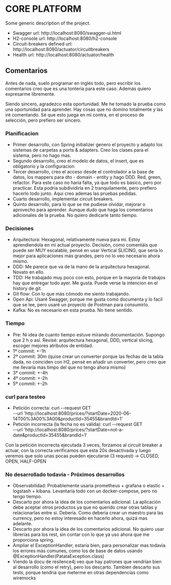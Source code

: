# CORE PLATFORM
Some generic description of the project.
* Swagger url: http://localhost:8080/swagger-ui.html
* H2-console url: http://localhost:8080/h2-console
* Circuit-breakers defined url: http://localhost:8080/actuator/circuitbreakers
* Health url: http://localhost:8080/actuator/health

## Comentarios
Antes de nada, suelo programar en inglés todo, pero escribir los comentarios creo que es una tonteria para este caso. Además quiero expresarme libremente.

Siendo sincero, agradezco esta oportunidad. Me he tomado la prueba como una oportunidad para aprender. Hay cosas que no domino totalmente y las iré comentando. Sé que esto juega en mi contra, en el proceso de selección, pero prefiero ser sincero.

### Planificacion
* Primer desarrollo, con Spring initializer genero el proyecto y adapto los sistemas de carpetas a ports & adapters. Creo los clases para el sistema, pero no hago mas.
* Segundo desarrollo, creo el modelo de datos, el insert, que es obligatorio y la configuracion
* Tercer desarrollo, creo el acceso desde el controlador a la base de datos, los mappers para dto - domain - entity y hago DDD. Red, green, refactor. Para este caso no haria falta, ya que todo es básico, pero por practicar. Esta podria subdividirla en 2 tranquilamente, pero prefiero hacerlo todo junto. Aqui creo ademas las pruebas pedidas.
* Cuarto desarrollo, implementar circuit breakers.
* Quinto desarrollo, para lo que se me pudiese olvidar, mejorar o aprovecho para aprender. Aunque dudo que haga los comentarios adicionales de la prueba. No quiero dedicarle tanto tiempo.

### Decisiones
* Arquitectura: Hexagonal, relativamente nueva para mi. Estoy aprendiendola en mi actual proyecto. Decisión, como comentáis que puede ser MUY escalable, pensé en usar Vertical SLICING, que sería lo mejor para aplicaciones más grandes, pero no lo veo necesario ahora mismo.
* DDD: Me parece que va de la mano de la arquitectura hexagonal. Novato en ello.
* TDD: He trabajado muy poco con esto, porque en la mayoria de trabajos hay que entregar todo ayer. Me gusta. Puede verse la intencion en el history de git.
* Git flow: Con lo que más cómodo me siento trabajando.
* Open Api: Usaré Swagger, porque me gusta como documenta y lo facil que se lee, pero usaré un proyecto de Postman para consumirlo.
* Kafka: No es necesario en esta prueba. No tiene sentido. 

### Tiempo

* Pre: Ni idea de cuanto tiempo estuve mirando documentación. Supongo que 2 h o así. Revisé: arquitectura hexagonal, DDD, vertical slicing, escoger mejores atributos de entidad.
* 1º commit: +-1h
* 2º commit: 30m (quise crear un converter porque las fechas de la tabla dada, no coinciden con H2, pensé en añadir un converter, pero creo que me llevaría mas timpo del que no tengo ahora mismo)
* 3* commit: +-4h
* 4º commit: +-2h
* 5º commit: +-2h

### curl para testeo
* Petición correcta: curl --request GET \
  --url 'http://localhost:8080/prices/?startDate=2020-06-14T00%3A00%3A00&productId=35455&brandId=1'
* Petición incorrecta (la fecha no es válida): curl --request GET \
  --url 'http://localhost:8080/prices/?startDate=not-a-date&productId=35455&brandId=1' 

Con la petición incorrecta ejecutada 3 veces, forzamos al circuit breaker a actuar, con la correcta verificamos que esta 20s desactivada y luego veremos que solo unas pocas pueden ejecutarse (3 request) -> CLOSED, OPEN, HALF-OPEN

### No desarrollado todavía - Próximos desarrollos

* Observabilidad: Probablemente usaria prometheus + grafana o elastic + logstash + kibana. Levantaría todo con un docker-compose, pero no tengo tiempo.
* Descarto por ahora la idea de los comentarios adicional. La aplicación debe aceptar otros productos ya que no querido crear otras tablas y relacionarlas entre si. Debería. Como deberia crear un maestro para las currency, pero no estoy interesado en hacerlo ahora, quizá mas adelante.
* Descarto por ahora la idea de los comentarios adicional. No quiero usar librerias para los rest, sin contar con lo que ya uso ahora que me proporciona spring.
* Ampliar el ExceptionHandler, estaría bien, para personalizar mas todavia los errores más comunes, como los de base de datos usando @ExceptionHandler(PatataException.class)
* Viendo la docu de resilence4j veo que hay patrones que vendrían bien al desarrollo (como el retry), pero los descarto. Tambien descarto sus tests, porque tendria que meterme en otras dependencias como wiremocks